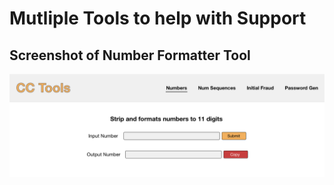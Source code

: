 # Mutliple Tools to help with Support

## Screenshot of Number Formatter Tool

![readme.png](https://github.com/MelvinPeepers/tools/blob/main/readme.png)
